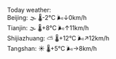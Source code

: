 Today weather:  
Beijing: 🌫  🌡️-2°C 🌬️↓0km/h  
Tianjin: 🌫  🌡️+8°C 🌬️↑11km/h  
Shijiazhuang: ⛅️  🌡️+12°C 🌬️↗12km/h  
Tangshan: ☀️   🌡️+5°C 🌬️→8km/h  
